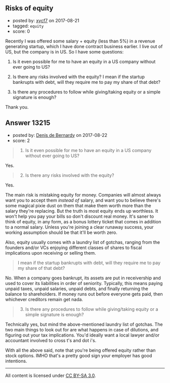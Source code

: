## Risks of equity

- posted by: [xycf7](https://stackexchange.com/users/96619/xycf7) on 2017-08-21
- tagged: `equity`
- score: 0

Recently I was offered some salary + equity (less than 5%) in a revenue generating startup, which I have done contract business earlier. I live out of US, but the company is in US. So I have some questions:

1) Is it even possible for me to have an equity in a US company without ever going to US?

2) Is there any risks involved with the equity? I mean if the startup bankrupts with debt, will they require me to pay my share of that debt? 

3) Is there any procedures to follow while giving/taking equity or a simple signature is enough?

Thank you.


## Answer 13215

- posted by: [Denis de Bernardy](https://stackexchange.com/users/182468/denis-de-bernardy) on 2017-08-22
- score: 2

> 1) Is it even possible for me to have an equity in a US company without ever going to US?

Yes.

> 2) Is there any risks involved with the equity?

Yes.

The main risk is mistaking equity for money. Companies will almost always want you to accept them _instead of_ salary, and want you to believe there's some magical pixie dust on them that make them worth more than the salary they're replacing. But the truth is most equity ends up worthless. It won't help you pay your bills so don't discount real money. It's saner to think of equity, in any form, as a bonus lottery ticket that comes in addition to a normal salary. Unless you're joining a clear runaway success, your working assumption should be that it'll be worth zero.

Also, equity usually comes with a laundry list of gotchas, ranging from the founders and/or VCs enjoying different classes of shares to fiscal implications upon receiving or selling them.

> I mean if the startup bankrupts with debt, will they require me to pay my share of that debt?

No. When a company goes bankrupt, its assets are put in receivership and used to cover its liabilities in order of seniority. Typically, this means paying unpaid taxes, unpaid salaries, unpaid debts, and finally returning the balance to shareholders. If money runs out before everyone gets paid, then whichever creditors remain get nada.

> 3) Is there any procedures to follow while giving/taking equity or a simple signature is enough?

Technically yes, but mind the above-mentioned laundry list of gotchas. The two main things to look out for are what happens in case of dilutions, and figuring out your tax implications. You'd ideally want a local lawyer and/or accountant involved to cross t's and dot i's.

With all the above said, note that you're being offered equity rather than stock options. IMHO that's a pretty good sign your employer has good intentions.



---

All content is licensed under [CC BY-SA 3.0](https://creativecommons.org/licenses/by-sa/3.0/).

